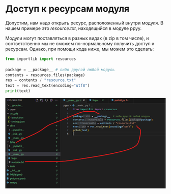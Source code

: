 # Доступ к ресурсам модуля


Допустим, нам надо открыть ресурс, расположенный внутри модуля. В нашем примере это *resource.txt*, находящийся в модуле ppyy.

Модули могут поставляться в разных видах (в zip в том числе), и соответственно мы не сможем по-нормальному получить доступ к ресурсам. Однако, при помощи кода ниже, мы можем это сделать:

```python
from importlib import resources

package = __package__ # либо другой любой модуль
contents = resources.files(package)
res = contents / "resource.txt"
text = res.read_text(encoding="utf8")
print(text)
```

![Пример](data/module_resources.png)